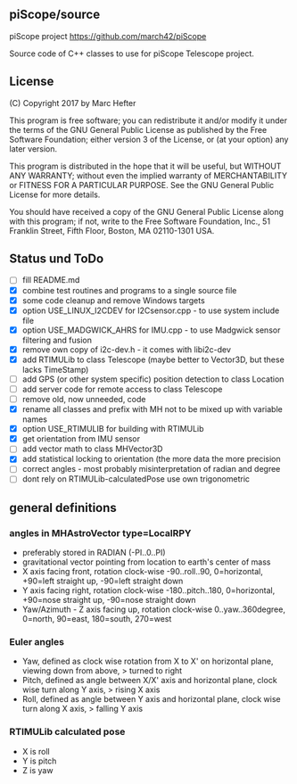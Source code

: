 ## piScope/source
piScope project https://github.com/march42/piScope

Source code of C++ classes to use for piScope Telescope project.

## License
(C) Copyright 2017 by Marc Hefter

This program is free software; you can redistribute it and/or modify
it under the terms of the GNU General Public License as published by
the Free Software Foundation; either version 3 of the License, or
(at your option) any later version.

This program is distributed in the hope that it will be useful,
but WITHOUT ANY WARRANTY; without even the implied warranty of
MERCHANTABILITY or FITNESS FOR A PARTICULAR PURPOSE.  See the
GNU General Public License for more details.

You should have received a copy of the GNU General Public License
along with this program; if not, write to the Free Software
Foundation, Inc., 51 Franklin Street, Fifth Floor, Boston,
MA 02110-1301 USA.

## Status und ToDo
- [ ] fill README.md
- [x] combine test routines and programs to a single source file
- [x] some code cleanup and remove Windows targets
- [x] option USE_LINUX_I2CDEV for I2Csensor.cpp - to use system include file
- [x] option USE_MADGWICK_AHRS for IMU.cpp - to use Madgwick sensor filtering and fusion
- [x] remove own copy of i2c-dev.h - it comes with libi2c-dev
- [x] add RTIMULib to class Telescope (maybe better to Vector3D, but these lacks TimeStamp)
- [ ] add GPS (or other system specific) position detection to class Location
- [ ] add server code for remote access to class Telescope
- [ ] remove old, now unneeded, code
- [x] rename all classes and prefix with MH not to be mixed up with variable names
- [x] option USE_RTIMULIB for building with RTIMULib
- [x] get orientation from IMU sensor
- [ ] add vector math to class MHVector3D
- [x] add statistical locking to orientation (the more data the more precision
- [ ] correct angles - most probably misinterpretation of radian and degree
- [ ] dont rely on RTIMULib-calculatedPose use own trigonometric

## general definitions
### angles in MHAstroVector type=LocalRPY
* preferably stored in RADIAN (-PI..0..PI)
* gravitational vector pointing from location to earth's center of mass
* X axis facing front, rotation clock-wise -90..roll..90, 0=horizontal, +90=left straight up, -90=left straight down
* Y axis facing right, rotation clock-wise -180..pitch..180, 0=horizontal, +90=nose straight up, -90=nose straight down
* Yaw/Azimuth - Z axis facing up, rotation clock-wise 0..yaw..360degree, 0=north, 90=east, 180=south, 270=west
### Euler angles
* Yaw, defined as clock wise rotation from X to X' on horizontal plane, viewing down from above, > turned to right
* Pitch, defined as angle between X/X' axis and horizontal plane, clock wise turn along Y axis, > rising X axis
* Roll, defined as angle between Y axis and horizontal plane, clock wise turn along X axis, > falling Y axis
### RTIMULib calculated pose
* X is roll
* Y is pitch
* Z is yaw
